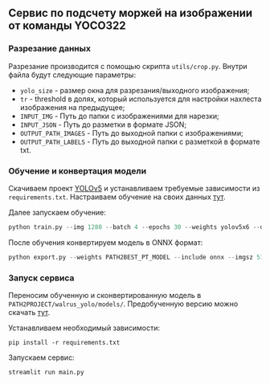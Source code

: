 ## Сервис по подсчету моржей на изображении от команды YOCO322
### Разрезание данных
Разрезание производится с помощью скрипта `utils/crop.py`. Внутри файла 
будут следующие параметры:
- `yolo_size` - размер окна для разрезания/выходного изображения;
- `tr` - threshold в долях, который используется для настройки нахлеста изображения на предыдущее;
- `INPUT_IMG` - Путь до папки с изображениями для нарезки;
- `INPUT_JSON` - Путь до разметки в формате JSON;
- `OUTPUT_PATH_IMAGES` - Путь до выходной папки с изображениями;
- `OUTPUT_PATH_LABELS` - Путь до выходной папки с разметкой в формате txt.


### Обучение и конвертация модели
Скачиваем проект [YOLOv5](https://github.com/ultralytics/yolov5) и 
устанавливаем требуемые зависимости из `requirements.txt`. Настраиваем обучение 
на своих данных [тут](https://github.com/ultralytics/yolov5/wiki/Train-Custom-Data).

Далее запускаем обучение:
```python
python train.py --img 1280 --batch 4 --epochs 30 --weights yolov5x6 --data custom.yaml --save-period 5
```

После обучения конвертируем модель в ONNX формат:
```python
python export.py --weights PATH2BEST_PT_MODEL --include onnx --imgsz 5184 --dynamic
```

### Запуск сервиса
Переносим обученную и сконвертированную модель в `PATH2PROJECT/walrus_yolo/models/`. 
Предобученную версию можно скачать [тут](https://disk.yandex.ru/d/mQF62pvS_6QqCQ).

Устанавливаем необходимый зависимости:
```
pip install -r requirements.txt
```
Запускаем сервис:
```bash
streamlit run main.py
```